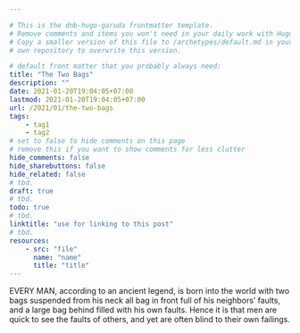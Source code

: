 ```yaml
---

# This is the dnb-hugo-garuda frontmatter template. 
# Remove comments and items you won't need in your daily work with Hugo.
# Copy a smaller version of this file to /archetypes/default.md in your
# own repository to overwrite this version.

# default front matter that you probably always need:
title: "The Two Bags"
description: ""
date: 2021-01-20T19:04:05+07:00
lastmod: 2021-01-20T19:04:05+07:00
url: /2021/01/the-two-bags
tags:
    - tag1
    - tag2
# set to false to hide comments on this page
# remove this if you want to show comments for less clutter
hide_comments: false
hide_sharebuttons: false
hide_related: false
# tbd.
draft: true
# tbd.
todo: true
# tbd.
linktitle: "use for linking to this post"
# tbd.
resources:
    - src: "file"
      name: "name"
      title: "title"
---
```

EVERY MAN, according to an ancient legend, is born into the world with two bags suspended from his neck all bag in front full of his neighbors’ faults, and a large bag behind filled with his own faults. Hence it is that men are quick to see the faults of others, and yet are often blind to their own failings.
